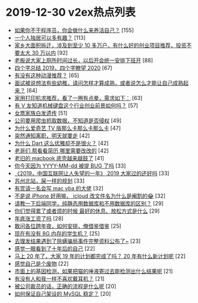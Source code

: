 # 2019-12-30 v2ex热点列表

+ [如果你不干程序员，你会做什么来养活自己？](https://www.v2ex.com/t/633509#reply155) [155]
+ [一个人独居可以多有趣？](https://www.v2ex.com/t/633554#reply113) [113]
+ [家乡大面积拆迁，涉及到至少 10 多万户，有什么好的创业项目推荐，投资不要太大 30 万以内](https://www.v2ex.com/t/633486#reply92) [92]
+ [老板说大家上厕所时间过长，以后开会统一安排下班开](https://www.v2ex.com/t/633491#reply88) [88]
+ [四个字总结 2019，四个字瞭望 2020](https://www.v2ex.com/t/633626#reply67) [67]
+ [有没有这种动漫推荐？](https://www.v2ex.com/t/633448#reply65) [65]
+ [面试被说想法有些幼稚，请问怎样才算成熟，或者说怎么才能让自己成熟起来？](https://www.v2ex.com/t/633460#reply64) [64]
+ [家用打印机求推荐，看了一圈有点晕，需求如下：](https://www.v2ex.com/t/633469#reply63) [63]
+ [有 V 友知道机械键盘这个行业创业前景如何吗？](https://www.v2ex.com/t/633511#reply57) [57]
+ [女票家族白发遗传](https://www.v2ex.com/t/633649#reply51) [51]
+ [公司要用爬虫抓取数据，不知道是否侵权](https://www.v2ex.com/t/633458#reply49) [49]
+ [为什么爱奇艺 TV 版那么卡那么卡那么卡](https://www.v2ex.com/t/633434#reply47) [47]
+ [突然通知离职，明天就要走](https://www.v2ex.com/t/633602#reply42) [42]
+ [为什么 Dart 这么优雅却不是很火？](https://www.v2ex.com/t/633548#reply42) [42]
+ [老哥们,帮看看简历,哪里需要改改的](https://www.v2ex.com/t/633560#reply42) [42]
+ [老旧的 macbook 底壳越来越鼓了](https://www.v2ex.com/t/633522#reply41) [41]
+ [你今天因为 YYYY-MM-dd 被提 BUG 了吗](https://www.v2ex.com/t/633650#reply33) [33]
+ [《2019，中国互联网让人失望的一年》,2019 大家过的还好吗](https://www.v2ex.com/t/633444#reply33) [33]
+ [苏州北站，屎一样的规划](https://www.v2ex.com/t/633550#reply33) [33]
+ [有赏请一名会写 mac vba 的大佬](https://www.v2ex.com/t/633431#reply32) [32]
+ [不是说 iPhone 好用嘛， icloud 改文件名为什么是阉割的😂](https://www.v2ex.com/t/633445#reply32) [32]
+ [请教一下后端同学，纯静态用数据库和不用数据库的区别？](https://www.v2ex.com/t/633616#reply29) [29]
+ [你们觉得累了或者烦的时候 最好的休息、放松方式是什么](https://www.v2ex.com/t/633624#reply29) [29]
+ [年底涨工资了吗](https://www.v2ex.com/t/633465#reply28) [28]
+ [敢问各位跨年夜，如何安排，俺借鉴借鉴](https://www.v2ex.com/t/633640#reply25) [25]
+ [现在有没有 8G 内存的学生机？](https://www.v2ex.com/t/633505#reply25) [25]
+ [去理发结果遇到了除螨骗局事件完整资料公布了~](https://www.v2ex.com/t/633453#reply23) [23]
+ [感觉一眼看到了十年后的自己](https://www.v2ex.com/t/633688#reply22) [22]
+ [马上 20 年了，大家 19 年的计划都完成了吗？ 20 年有什么新计划呢](https://www.v2ex.com/t/633487#reply22) [22]
+ [感觉自己是个废物](https://www.v2ex.com/t/633593#reply22) [22]
+ [市面上的基因检测，如果把猫的唾液寄过去能检测出什么结果呢](https://www.v2ex.com/t/633609#reply21) [21]
+ [有没有人和我一样不喜欢戴耳机？](https://www.v2ex.com/t/633515#reply21) [21]
+ [被公司裁员的话，正确的流程是什么呢](https://www.v2ex.com/t/633437#reply20) [20]
+ [如何保证自己架设的 MySQL 稳定？](https://www.v2ex.com/t/633547#reply20) [20]
